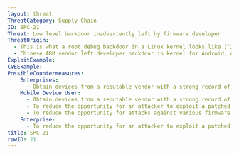 ```yaml
---
layout: threat
ThreatCategory: Supply Chain
ID: SPC-21
Threat: Low level backdoor inadvertently left by firmware developer
ThreatOrigin:
  - This is what a root debug backdoor in a Linux kernel looks like [^207]
  - Chinese ARM vendor left developer backdoor in kernel for Android, other devices [^208]
ExploitExample:
CVEExample:
PossibleCountermeasures:
    Enterprises:
      - Obtain devices from a reputable vendor with a strong record of addressing security flaws in a timely fashion.
    Mobile Device User:
      - Obtain devices from a reputable vendor with a strong record of addressing security flaws in a timely fashion.
      - To reduce the opportunity for an attacker to exploit a patched vulnerability, ensure security updates are applied in a timely manner by configuring automated installation of or, at a minimum, automatic notification of the availability of security updates.
      - To reduce the opportunity for attacks against various firmware components, disable device features when not in use (e.g., Bluetooth, Wi-Fi, NFC), and globally revoke access to unused device sensors or OS-provided functions (e.g., camera, microphone, location services).
    Enterprise:
      - To reduce the opportunity for an attacker to exploit a patched vulnerability, ensure security updates are applied in a timely manner by configuring automated installation of or, at a minimum, automatic notification of the availability of security updates.
title: SPC-21
rawID: 21
---
```

